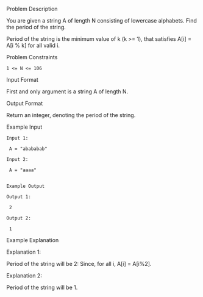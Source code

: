 Problem Description

You are given a string A of length N consisting of lowercase alphabets. Find the period of the string.

Period of the string is the minimum value of k (k >= 1), that satisfies A[i] = A[i % k] for all valid i.



Problem Constraints

    1 <= N <= 106



Input Format

First and only argument is a string A of length N.



Output Format

Return an integer, denoting the period of the string.



Example Input
    
    Input 1:
    
     A = "abababab"
    
    Input 2:
    
     A = "aaaa"
    
    
    Example Output
    
    Output 1:
    
     2
    
    Output 2:
    
     1


Example Explanation

Explanation 1:

 Period of the string will be 2: 
 Since, for all i, A[i] = A[i%2]. 


Explanation 2:

 Period of the string will be 1.